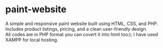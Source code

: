 # paint-website
A simple and responsive paint website built using HTML, CSS, and PHP.   Includes product listings, pricing, and a clean user-friendly design.  
All codes are in PHP format you can covert it into html too:);
I have used XAMPP for local hosting.
